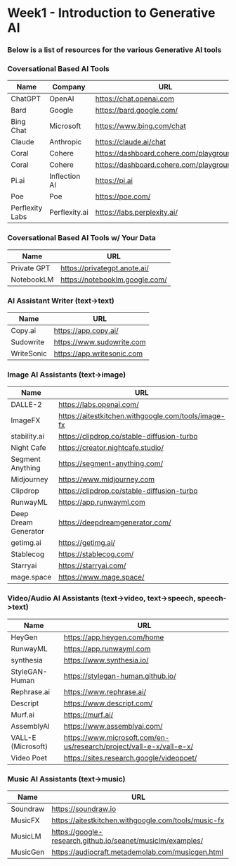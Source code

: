 # Week1 - Introduction to Generative AI

### Below is a list of resources for the various Generative AI tools

### Coversational Based AI Tools
| Name        | Company    | URL                           |
| ----------- | -----------| ----------------------------- |
| ChatGPT     | OpenAI     | https://chat.openai.com |
| Bard        | Google     | https://bard.google.com/ |
| Bing Chat   | Microsoft  | https://www.bing.com/chat |
| Claude      | Anthropic  | https://claude.ai/chat |
| Coral       | Cohere     | https://dashboard.cohere.com/playground |
| Coral       | Cohere     | https://dashboard.cohere.com/playground |
| Pi.ai       | Inflection AI | https://pi.ai  |
| Poe       | Poe | https://poe.com/  |
| Perflexity Labs      | Perflexity.ai | https://labs.perplexity.ai/  |

### Coversational Based AI Tools w/ Your Data
| Name               | URL                                                     |
| ------------------ | ------------------------------------------------------- |
| Private GPT        | https://privategpt.anote.ai/                            |
| NotebookLM        | https://notebooklm.google.com/                           |

### AI Assistant Writer (text->text)
| Name               | URL                                                     |
| ------------------ | ------------------------------------------------------- |
| Copy.ai            | https://app.copy.ai/                                    |
| Sudowrite          | https://www.sudowrite.com                               |
| WriteSonic         | https://app.writesonic.com                              |


### Image AI Assistants (text->image)
| Name        | URL                           |
| ----------- | ----------------------------- |
| DALLE-2            | https://labs.openai.com/ |
| ImageFX            | https://aitestkitchen.withgoogle.com/tools/image-fx  |
| stability.ai       | https://clipdrop.co/stable-diffusion-turbo  |
| Night Cafe       | https://creator.nightcafe.studio/|
| Segment Anything   | https://segment-anything.com/                           |
| Midjourney         | https://www.midjourney.com  |
| Clipdrop         | https://clipdrop.co/stable-diffusion-turbo  |
| RunwayML         | https://app.runwayml.com  |
| Deep Dream Generator         | https://deepdreamgenerator.com/  |
| getimg.ai        | https://getimg.ai/ |
| Stablecog       | https://stablecog.com/ |
| Starryai          | https://starryai.com/ |
| mage.space          | https://www.mage.space/ |




### Video/Audio AI Assistants (text->video, text->speech, speech->text)
| Name        | URL                           |
| ----------- | ----------------------------- |
| HeyGen      | https://app.heygen.com/home   |
| RunwayML         | https://app.runwayml.com  |
| synthesia         | https://www.synthesia.io/  |
| StyleGAN-Human         | https://stylegan-human.github.io/  |
| Rephrase.ai        | https://www.rephrase.ai/  |
| Descript        | https://www.descript.com/  |
| Murf.ai        | https://murf.ai/  |
| AssemblyAI         | https://www.assemblyai.com/   | 
| VALL-E (Microsoft)         | https://www.microsoft.com/en-us/research/project/vall-e-x/vall-e-x/ | 
| Video Poet | https://sites.research.google/videopoet/ | 



### Music AI Assistants (text->music)
| Name               | URL                           |
| ------------------ | ----------------------------- |
| Soundraw         | https://soundraw.io   | 
| MusicFX            | https://aitestkitchen.withgoogle.com/tools/music-fx |
| MusicLM            | https://google-research.github.io/seanet/musiclm/examples/ |
| MusicGen           | https://audiocraft.metademolab.com/musicgen.html |

